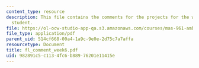 ```yaml
---
content_type: resource
description: This file contains the comments for the projects for the week 6 by the
  student.
file: https://ol-ocw-studio-app-qa.s3.amazonaws.com/courses/mas-961-ambient-intelligence-spring-2005/982891c5c1134fc6b88976201e11415e_fl_comment_week6.pdf
file_type: application/pdf
parent_uid: 514cf668-00a4-1a9c-9e0e-2d75c7a7affa
resourcetype: Document
title: fl_comment_week6.pdf
uid: 982891c5-c113-4fc6-b889-76201e11415e
---
```


